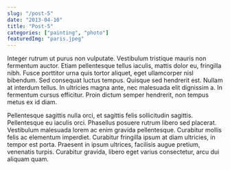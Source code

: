 ```yaml
---
slug: "/post-5"
date: "2013-04-10"
title: "Post-5"
categories: ["painting", "photo"]
featuredImg: "paris.jpeg"
---
```


Integer rutrum ut purus non vulputate. Vestibulum tristique mauris non fermentum auctor. Etiam pellentesque tellus iaculis, mattis dolor eu, fringilla nibh. Fusce porttitor urna quis tortor aliquet, eget ullamcorper nisl bibendum. Sed consequat luctus tempus. Quisque sed hendrerit est. Nullam at interdum tellus. In ultricies magna ante, nec malesuada elit dignissim a. In fermentum cursus efficitur. Proin dictum semper hendrerit, non tempus metus ex id diam.

Pellentesque sagittis nulla orci, et sagittis felis sollicitudin sagittis. Pellentesque eu iaculis orci. Phasellus posuere rutrum libero sed placerat. Vestibulum malesuada lorem ac enim gravida pellentesque. Curabitur mollis felis ac elementum imperdiet. Curabitur fringilla ipsum at diam ultricies, in tempor est porta. Praesent in ipsum ultrices, facilisis augue pretium, venenatis turpis. Curabitur gravida, libero eget varius consectetur, arcu dui aliquam quam.

